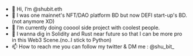 - 👋 Hi, I’m @shubit.eth
- 👀 I was one mainnet's NFT/DAO platform BD but now DEFI start-up's BD. (not anymore XD)
- 🌱 I’m currently doing cooool side project with coolest people.
- 💞️ I wanna dig in Solidity and Rust near future so that I can be more pro in this Web3 Scene.(no..I stick to Python)
- 📫 How to reach me you can follow my twitter & DM me : @shu_bit_

<!---
Tuddieee/Tuddieee is a ✨ special ✨ repository because its `README.md` (this file) appears on your GitHub profile.
You can click the Preview link to take a look at your changes.
--->
